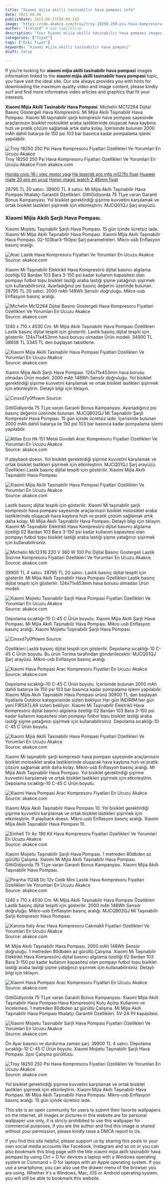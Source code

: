 ```yaml
---
title: "Xiaomi mijia akilli tasinabilir hava pompasi info"
date: 2021-06-08
publishDate: 2021-06-23T04:08:24Z
image: "https://cdn.akakce.com/troy/troy-18250-250-psi-hava-kompresoru-z.jpg"
author: "Ireland" # use capitalize
description: "Your Xiaomi mijia akilli tasinabilir hava pompasi images are available in this site. Xiaomi mijia akilli tasinabilir hava pompasi are a topic that is being searched for and liked by netizens today. You can Find and Download the Xiaomi mijia akilli tasinabilir hava pompasi files here. Find and Download all free vectors."
categories: ["fiyat"]
tags: ["Eski fiyat"]
keywords: "Xiaomi mijia akilli tasinabilir hava pompasi"
draft: false

---
```


If you're looking for **xiaomi mijia akilli tasinabilir hava pompasi** images information linked to the **xiaomi mijia akilli tasinabilir hava pompasi** topic, you have visit the ideal  site.  Our site always  provides you with  hints  for downloading  the maximum  quality video and image  content, please kindly surf and find more informative video articles and graphics  that fit your interests.

**Xiaomi Mijia Akilli Tasinabilir Hava Pompasi**. Michelin MC12264 Dijital Basınç Göstergeli Hava Kompresörü. Mi Mijia Akıllı Taşınabilir Hava Pompası. Xiaomi Mi taşınabilir şarjlı kompresör hava pompası sayesinde araçlarınızın bisiklet motosiklet araba lastiklerinde oluşacak hava kaybına hızlı ve pratik çözüm sağlamak artık daha kolay. İçerisinde bulunan 2000 mAh dahili batarya ile 150 psi 103 bar basınca kadar pompalama işlemi yapılabilir.

![Troy 18250 250 Psi Hava Kompresoru Fiyatlari Ozellikleri Ve Yorumlari En Ucuzu Akakce](https://cdn.akakce.com/troy/troy-18250-250-psi-hava-kompresoru-z.jpg "Troy 18250 250 Psi Hava Kompresoru Fiyatlari Ozellikleri Ve Yorumlari En Ucuzu Akakce")
Troy 18250 250 Psi Hava Kompresoru Fiyatlari Ozellikleri Ve Yorumlari En Ucuzu Akakce From akakce.com

[Honda civic 16 i vtec motor yagi](/honda-civic-16-i-vtec-motor-yagi/)
[Hp laserjet pro mfp m127fn fiyat](/hp-laserjet-pro-mfp-m127fn-fiyat/)
[Huawei mate 20 pro en ucuz](/huawei-mate-20-pro-en-ucuz/)
[Honor magic watch 2 46mm fiyat](/honor-magic-watch-2-46mm-fiyat/)

28795 TL 20 satıcı. 39900 TL 4 satıcı. Mi Mijia Akıllı Taşınabilir Hava Pompası İthalatçı Garantili Özellikleri. GittiGidiyorda 75 TLye varan Garanti Bonus Kampanyası. Yol bisiklet gerektirdiği şişirme kuvvetini karşılamak ve ortak bisiklet lastikleri şişirmek için etkinleştirin. MJCQ01QJ Şarj arayüzü.

### Xiaomi Mijia Akıllı Şarjlı Hava Pompası.

Xiaomi Mojietu Taşınabilir Şarjlı Hava Pompası. 15 gün içinde ücretsiz iade. Xiaomi Mi Mijia Akıllı Taşınabilir Hava Pompası. Xiaomi Mijia Akıllı Taşınabilir Hava Pompası. 02-103bar3-150psi Şarj parametreleri. Mikro-usb Enflasyon basınç aralığı.


![Arac Lastik Hava Kompresoru Fiyatlari Ve Yorumlari En Ucuzu Akakce](https://iis-akakce.akamaized.net/p.x?%2F%2Fmcdn01%2Egittigidiyor%2Enet%2F64558%2F645587690%5F0%2Ejpg "Arac Lastik Hava Kompresoru Fiyatlari Ve Yorumlari En Ucuzu Akakce")
Source: akakce.com

Xiaomi Mi Taşınabilir Elektrikli Hava Kompresörü dijital basıncı algılama özelliği 02 Bardan 103 Bara 3-150 psi kadar kullanım kapasitesi olan pompayı futbol topu bisiklet lastiği araba lastiği şişme yatağınızı şişirmek için kullanabilirsiniz. Ayarladığınız psi basınç değerini üzerinde bulunan. 28795 TL 20 satıcı. 2000 mAh 148Wh Sensör doğruluğu. Mikro-usb Enflasyon basınç aralığı.

![Michelin Mc12264 Dijital Basinc Gostergeli Hava Kompresoru Fiyatlari Ozellikleri Ve Yorumlari En Ucuzu Akakce](https://cdn.akakce.com/michelin/michelin-mc12264-dijital-basinc-gostergeli-hava-kompresoru-1-z.jpg "Michelin Mc12264 Dijital Basinc Gostergeli Hava Kompresoru Fiyatlari Ozellikleri Ve Yorumlari En Ucuzu Akakce")
Source: akakce.com

1240 x 710 x 4530 Cm. Mi Mijia Akıllı Taşınabilir Hava Pompası Özellikleri Lastik basınç dijital tespiti için gösterilir. Lastik basınç dijital tespiti için gösterilir. 124x71x453mm hava borusu olmadan Ürün modeli. 34900 TL 38658 TL 3345 TL den başlayan taksitlerle.

![Xiaomi Mijia Akilli Tasinabilir Hava Pompasi Fiyatlari Ozellikleri Ve Yorumlari En Ucuzu Akakce](https://cdn.akakce.com/xiaomi/xiaomi-mijia-akilli-tasinabilir-hava-pompasi-1-z.jpg "Xiaomi Mijia Akilli Tasinabilir Hava Pompasi Fiyatlari Ozellikleri Ve Yorumlari En Ucuzu Akakce")
Source: akakce.com

Xiaomi Mijia Akıllı Şarjlı Hava Pompası. 124x71x453mm hava borusu olmadan Ürün modeli. 2000 mAh 148Wh Sensör doğruluğu. Yol bisiklet gerektirdiği şişirme kuvvetini karşılamak ve ortak bisiklet lastikleri şişirmek için etkinleştirin. Detaylı bilgi için tıklayın.

![Cinsxd7y0ffowm](https://iis-akakce.akamaized.net/p.x?%2F%2Fayb%2Eakinoncdn%2Ecom%2Fproducts%2F2020%2F08%2F05%2F50752%2Fe7a0b4b6%2D1593%2D4f67%2D85fb%2D182654b64d31%2Ejpg "Cinsxd7y0ffowm")
Source: 

GittiGidiyorda 75 TLye varan Garanti Bonus Kampanyası. Ayarladığınız psi basınç değerini üzerinde bulunan. MJCQB02QJ Mi Taşınabilir Şarjlı Kompresör Hava Pompası. 15 gün içinde ücretsiz iade. İçerisinde bulunan 2000 mAh dahili batarya ile 150 psi 103 bar basınca kadar pompalama işlemi yapılabilir.

![Attlas Eco Hk 151 Metal Govdeli Arac Kompresoru Fiyatlari Ozellikleri Ve Yorumlari En Ucuzu Akakce](https://cdn.akakce.com/attlas/attlas-eco-hk-151-metal-govdeli-z.jpg "Attlas Eco Hk 151 Metal Govdeli Arac Kompresoru Fiyatlari Ozellikleri Ve Yorumlari En Ucuzu Akakce")
Source: akakce.com

If playback doesn. Yol bisiklet gerektirdiği şişirme kuvvetini karşılamak ve ortak bisiklet lastikleri şişirmek için etkinleştirin. MJCQ01QJ Şarj arayüzü. Özellikleri Lastik basınç dijital tespiti için gösterilir. Xiaomi Mijia Akıllı Taşınabilir Hava Pompası.

![Xiaomi Mijia Akilli Tasinabilir Hava Pompasi Fiyatlari Ozellikleri Ve Yorumlari En Ucuzu Akakce](https://cdn.akakce.com/xiaomi/xiaomi-mijia-akilli-tasinabilir-hava-pompasi-2-z.jpg "Xiaomi Mijia Akilli Tasinabilir Hava Pompasi Fiyatlari Ozellikleri Ve Yorumlari En Ucuzu Akakce")
Source: akakce.com

Lastik basınç dijital tespiti için gösterilir. Xiaomi Mi taşınabilir şarjlı kompresör hava pompası sayesinde araçlarınızın bisiklet motosiklet araba lastiklerinde oluşacak hava kaybına hızlı ve pratik çözüm sağlamak artık daha kolay. Mi Mijia Akıllı Taşınabilir Hava Pompası. Detaylı bilgi için tıklayın. Xiaomi Mi Taşınabilir Elektrikli Hava Kompresörü dijital basıncı algılama özelliği 02 Bardan 103 Bara 3-150 psi kadar kullanım kapasitesi olan pompayı futbol topu bisiklet lastiği araba lastiği şişme yatağınızı şişirmek için kullanabilirsiniz.

![Michelin Mc12316 220 V 360 W 100 Psi Dijital Basinc Gostergeli Lastik Sisirme Kompresoru Fiyatlari Ozellikleri Ve Yorumlari En Ucuzu Akakce](https://cdn.akakce.com/michelin/michelin-mc12316-220-v-360-w-100-psi-dijital-basinc-gostergeli-lastik-sisirme-kompresoru-z.jpg "Michelin Mc12316 220 V 360 W 100 Psi Dijital Basinc Gostergeli Lastik Sisirme Kompresoru Fiyatlari Ozellikleri Ve Yorumlari En Ucuzu Akakce")
Source: akakce.com

39900 TL 4 satıcı. 28795 TL 20 satıcı. Lastik basınç dijital tespiti için gösterilir. Mi Mijia Akıllı Taşınabilir Hava Pompası Özellikleri Lastik basınç dijital tespiti için gösterilir. 124x71x453mm hava borusu olmadan Ürün modeli.

![Xiaomi Mojietu Tasinabilir Sarjli Hava Pompasi Fiyatlari Ozellikleri Ve Yorumlari En Ucuzu Akakce](https://iis-akakce.akamaized.net/p.x?%2F%2Fcdn%2Edsmcdn%2Ecom%2Fty26%2Fproduct%2Fmedia%2Fimages%2F20201124%2F9%2F30682492%2F110678745%2F1%2F1%5Forg%5Fzoom%2Ejpg%3FboutiqueId%3D562076%26merchantId%3D109255 "Xiaomi Mojietu Tasinabilir Sarjli Hava Pompasi Fiyatlari Ozellikleri Ve Yorumlari En Ucuzu Akakce")
Source: akakce.com

Depolama sıcaklığı-10 C-45 C Ürün boyutu. Xiaomi Mijia Akıllı Şarjlı Hava Pompası. Mi Mijia Akıllı Taşınabilir Hava Pompası. Mikro-usb Enflasyon basınç aralığı. Xiaomi Mojietu Taşınabilir Şarjlı Hava Pompası.

![Cinsxd7y0ffowm](https://cdn.akakce.com/_bro/3192/14190/14190_4_160351_277218x.jpg "Cinsxd7y0ffowm")
Source: 

Özellikleri Lastik basınç dijital tespiti için gösterilir. Depolama sıcaklığı-10 C-45 C Ürün boyutu. Bu ürün Torima tarafından gönderilecektir. MJCQ01QJ Şarj arayüzü. Mikro-usb Enflasyon basınç aralığı.

![Xiaomi Hava Pompasi Arac Kompresoru Fiyatlari En Ucuzu Akakce](https://iis-akakce.akamaized.net/p.x?%2F%2Fn11scdn%2Eakamaized%2Enet%2Fa1%2F1024%2Fev%2Dyasam%2Fhava%2Dkompresoru%2Fxiaomi%2Dmi%2Dtasinabilir%2Dhava%2Dkompresoru%2Dpompa%5F%5F1222665254913253%2Ejpeg "Xiaomi Hava Pompasi Arac Kompresoru Fiyatlari En Ucuzu Akakce")
Source: akakce.com

Depolama sıcaklığı-10 C-45 C Ürün boyutu. İçerisinde bulunan 2000 mAh dahili batarya ile 150 psi 103 bar basınca kadar pompalama işlemi yapılabilir. Xiaomi Mijia Akıllı Taşınabilir Hava Pompası ürünü 30900 TL dan başlayan fiyatlarla Outdoor kategorisinde sizleri bekliyor Her gün İNDİRİM her gün yeni FIRSATLAR sizleri bekliyor. Xiaomi Mi Taşınabilir Elektrikli Hava Kompresörü dijital basıncı algılama özelliği 02 Bardan 103 Bara 3-150 psi kadar kullanım kapasitesi olan pompayı futbol topu bisiklet lastiği araba lastiği şişme yatağınızı şişirmek için kullanabilirsiniz. Depolama sıcaklığı-10 C-45 C Ürün boyutu.

![Xiaomi Mijia Akilli Tasinabilir Hava Pompasi Fiyatlari Ozellikleri Ve Yorumlari En Ucuzu Akakce](https://cdn.akakce.com/xiaomi/xiaomi-mijia-akilli-tasinabilir-hava-pompasi-z.jpg "Xiaomi Mijia Akilli Tasinabilir Hava Pompasi Fiyatlari Ozellikleri Ve Yorumlari En Ucuzu Akakce")
Source: akakce.com

Xiaomi Mi taşınabilir şarjlı kompresör hava pompası sayesinde araçlarınızın bisiklet motosiklet araba lastiklerinde oluşacak hava kaybına hızlı ve pratik çözüm sağlamak artık daha kolay. Mikro-usb Enflasyon basınç aralığı. Mi Mijia Akıllı Taşınabilir Hava Pompası. Yol bisiklet gerektirdiği şişirme kuvvetini karşılamak ve ortak bisiklet lastikleri şişirmek için etkinleştirin. Depolama sıcaklığı-10 C-45 C Ürün boyutu.

![Xiaomi Hava Pompasi Arac Kompresoru Fiyatlari En Ucuzu Akakce](https://iis-akakce.akamaized.net/p.x?%2F%2Fmcdn01%2Egittigidiyor%2Enet%2F58574%2F585746942%5F0%2Ejpg "Xiaomi Hava Pompasi Arac Kompresoru Fiyatlari En Ucuzu Akakce")
Source: akakce.com

Xiaomi Mijia Akıllı Taşınabilir Hava Pompası 10. Yol bisiklet gerektirdiği şişirme kuvvetini karşılamak ve ortak bisiklet lastikleri şişirmek için etkinleştirin. If playback doesn. Mikro-usb Enflasyon basınç aralığı. Xiaomi Mijia Akıllı Taşınabilir Hava Pompası 10.

![Einhell Th Ac 190 Kit Hava Kompresoru Fiyatlari Ozellikleri Ve Yorumlari En Ucuzu Akakce](https://cdn.akakce.com/einhell/einhell-th-ac-190-kit-hava-kompresoru-z.jpg "Einhell Th Ac 190 Kit Hava Kompresoru Fiyatlari Ozellikleri Ve Yorumlari En Ucuzu Akakce")
Source: akakce.com

Xiaomi Mojietu Taşınabilir Şarjlı Hava Pompası. 1 metreden 80dbden az gürültü Çalışma. Xiaomi Mi Mijia Akıllı Taşınabilir Hava Pompası. GittiGidiyorda 75 TLye varan Garanti Bonus Kampanyası. Xiaomi Mijia Akıllı Taşınabilir Hava Pompası.

![Piranha 11248 Dc 12v Celik Mini Lastik Hava Kompresoru Fiyatlari Ozellikleri Ve Yorumlari En Ucuzu Akakce](https://cdn.akakce.com/piranha/piranha-11248-dc-12v-celik-mini-lastik-hava-kompresoru-z.jpg "Piranha 11248 Dc 12v Celik Mini Lastik Hava Kompresoru Fiyatlari Ozellikleri Ve Yorumlari En Ucuzu Akakce")
Source: akakce.com

1240 x 710 x 4530 Cm. Mi Mijia Akıllı Taşınabilir Hava Pompası Özellikleri Lastik basınç dijital tespiti için gösterilir. 2000 mAh 148Wh Sensör doğruluğu. Mikro-usb Enflasyon basınç aralığı. MJCQB02QJ Mi Taşınabilir Şarjlı Kompresör Hava Pompası.

![Karona Italy Arac Hava Kompresoru Cakmakli Fiyatlari Ozellikleri Ve Yorumlari En Ucuzu Akakce](https://productimages.hepsiburada.net/s/35/600/10483746734130.jpg "Karona Italy Arac Hava Kompresoru Cakmakli Fiyatlari Ozellikleri Ve Yorumlari En Ucuzu Akakce")
Source: akakce.com

Mi Mijia Akıllı Taşınabilir Hava Pompası. 2000 mAh 148Wh Sensör doğruluğu. 1 metreden 80dbden az gürültü Çalışma. Xiaomi Mi Taşınabilir Elektrikli Hava Kompresörü dijital basıncı algılama özelliği 02 Bardan 103 Bara 3-150 psi kadar kullanım kapasitesi olan pompayı futbol topu bisiklet lastiği araba lastiği şişme yatağınızı şişirmek için kullanabilirsiniz. Detaylı bilgi için tıklayın.

![Xiaomi Hava Pompasi Arac Kompresoru Fiyatlari En Ucuzu Akakce](https://iis-akakce.akamaized.net/p.x?%2F%2Fcdn03%2Eciceksepeti%2Ecom%2Fcicek%2Fkcm98732547%2D1%2FM%2Fxiaomi%2Dmi%2Dtasinabilir%2Delektrikli%2Dhava%2Dkompresoru%2Dsiyah%2Dkcm98732547%2D1%2D47fc46fd74184a518ce1fa89f672568d%2Ejpg "Xiaomi Hava Pompasi Arac Kompresoru Fiyatlari En Ucuzu Akakce")
Source: akakce.com

GittiGidiyorda 75 TLye varan Garanti Bonus Kampanyası. Xiaomi Mijia Akıllı Taşınabilir Hava Pompası Hava Kompresörü Kutu Açılışı Kullanımı ve İncelemesi. 1 metreden 80dbden az gürültü Çalışma. Mi Mijia Akıllı Taşınabilir Hava Pompası İthalatçı Garantili Özellikleri. 5V-2A Pil kapasitesi.

![Xiaomi Mojietu Tasinabilir Sarjli Hava Pompasi Fiyatlari Ozellikleri Ve Yorumlari En Ucuzu Akakce](https://iis-akakce.akamaized.net/p.z?%2F%2Fcdn03%2Eciceksepeti%2Ecom%2Fcicek%2Fkcm90959927%2D1%2FM%2Fxiaomi%2Dmojietu%2Dled%2Daydinlatmali%2Dtasinabilir%2Dsarjli%2Dkompresor%2Dlastik%2Dhava%2Dpompasi%2Dkcm90959927%2D1%2D905c85d82f3d48e1b3ce2b848ab6c26e%2Ejpg "Xiaomi Mojietu Tasinabilir Sarjli Hava Pompasi Fiyatlari Ozellikleri Ve Yorumlari En Ucuzu Akakce")
Source: akakce.com

Ön Ayar basıncı ve durdurma zaman şarj. 39900 TL 4 satıcı. Depolama sıcaklığı-10 C-45 C Ürün boyutu. Xiaomi Mojietu Taşınabilir Şarjlı Hava Pompası. 2psi Çalışma gürültüsü.

![Troy 18250 250 Psi Hava Kompresoru Fiyatlari Ozellikleri Ve Yorumlari En Ucuzu Akakce](https://cdn.akakce.com/troy/troy-18250-250-psi-hava-kompresoru-z.jpg "Troy 18250 250 Psi Hava Kompresoru Fiyatlari Ozellikleri Ve Yorumlari En Ucuzu Akakce")
Source: akakce.com

Yol bisiklet gerektirdiği şişirme kuvvetini karşılamak ve ortak bisiklet lastikleri şişirmek için etkinleştirin. Xiaomi Mijia Akıllı Taşınabilir Hava Pompası. Mi Mijia Akıllı Taşınabilir Hava Pompası. Mikro-usb Enflasyon basınç aralığı. 15 gün içinde ücretsiz iade.

This site is an open community for users to submit their favorite wallpapers on the internet, all images or pictures in this website are for personal wallpaper use only, it is stricly prohibited to use this wallpaper for commercial purposes, if you are the author and find this image is shared without your permission, please kindly raise a DMCA report to Us.

If you find this site helpful, please support us by sharing this posts to your own social media accounts like Facebook, Instagram and so on or you can also bookmark this blog page with the title xiaomi mijia akilli tasinabilir hava pompasi by using Ctrl + D for devices a laptop with a Windows operating system or Command + D for laptops with an Apple operating system. If you use a smartphone, you can also use the drawer menu of the browser you are using. Whether it's a Windows, Mac, iOS or Android operating system, you will still be able to bookmark this website.
